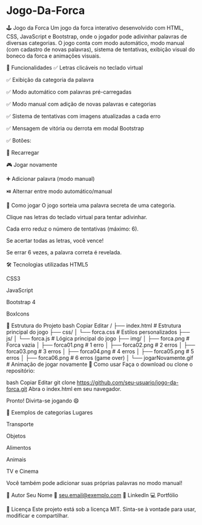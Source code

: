 # Jogo-Da-Forca



🕹️ Jogo da Forca
Um jogo da forca interativo desenvolvido com HTML, CSS, JavaScript e Bootstrap, onde o jogador pode adivinhar palavras de diversas categorias. O jogo conta com modo automático, modo manual (com cadastro de novas palavras), sistema de tentativas, exibição visual do boneco da forca e animações visuais.

🚀 Funcionalidades
✅ Letras clicáveis no teclado virtual

✅ Exibição da categoria da palavra

✅ Modo automático com palavras pré-carregadas

✅ Modo manual com adição de novas palavras e categorias

✅ Sistema de tentativas com imagens atualizadas a cada erro

✅ Mensagem de vitória ou derrota em modal Bootstrap

✅ Botões:

🔁 Recarregar

🎮 Jogar novamente

➕ Adicionar palavra (modo manual)

⏯️ Alternar entre modo automático/manual

🧠 Como jogar
O jogo sorteia uma palavra secreta de uma categoria.

Clique nas letras do teclado virtual para tentar adivinhar.

Cada erro reduz o número de tentativas (máximo: 6).

Se acertar todas as letras, você vence!

Se errar 6 vezes, a palavra correta é revelada.

🛠️ Tecnologias utilizadas
HTML5

CSS3

JavaScript

Bootstrap 4

BoxIcons

📁 Estrutura do Projeto
bash
Copiar
Editar
/
├── index.html              # Estrutura principal do jogo
├── css/
│   └── forca.css           # Estilos personalizados
├── js/
│   └── forca.js            # Lógica principal do jogo
├── img/
│   ├── forca.png           # Forca vazia
│   ├── forca01.png         # 1 erro
│   ├── forca02.png         # 2 erros
│   ├── forca03.png         # 3 erros
│   ├── forca04.png         # 4 erros
│   ├── forca05.png         # 5 erros
│   ├── forca06.png         # 6 erros (game over)
│   └── jogarNovamente.gif  # Animação de jogar novamente
📝 Como usar
Faça o download ou clone o repositório:

bash
Copiar
Editar
git clone https://github.com/seu-usuario/jogo-da-forca.git
Abra o index.html em seu navegador.

Pronto! Divirta-se jogando 😄

🧩 Exemplos de categorias
Lugares

Transporte

Objetos

Alimentos

Animais

TV e Cinema

Você também pode adicionar suas próprias palavras no modo manual!

👤 Autor
Seu Nome
📧 seu.email@exemplo.com
💼 LinkedIn
💻 Portfólio

📜 Licença
Este projeto está sob a licença MIT.
Sinta-se à vontade para usar, modificar e compartilhar.
